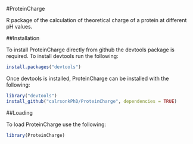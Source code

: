 #ProteinCharge

R package of the calculation of theoretical charge of a protein at different pH values. 

##Installation

To install ProteinCharge directly from github the devtools package is required. To install devtools run the following:

```R
install.packages("devtools")
```

Once devtools is installed, ProteinCharge can be installed with the following:

```R
library("devtools")
install_github("calrsonkPhD/ProteinCharge", dependencies = TRUE)
```

##Loading

To load ProteinCharge use the following:

```R
library(ProteinCharge)
```